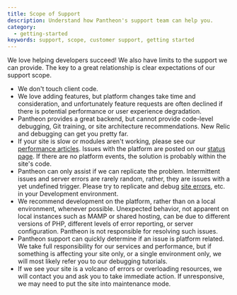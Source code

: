 ```yaml
---
title: Scope of Support
description: Understand how Pantheon's support team can help you.
category:
  - getting-started
keywords: support, scope, customer support, getting started
---
```

We love helping developers succeed! We also have limits to the support we can provide. The key to a great relationship is clear expectations of our support scope.

- We don't touch client code.
- We love adding features, but platform changes take time and consideration, and unfortunately feature requests are often declined if there is potential performance or user experience degradation.
- Pantheon provides a great backend, but cannot provide code-level debugging, Git training, or site architecture recommendations. New Relic and debugging can get you pretty far.
- If your site is slow or modules aren't working, please see our [performance articles](/docs/articles/sites/code/#performance). Issues with the platform are posted on our [status page](http://status.getpantheon.com). If there are no platform events, the solution is probably within the site's code.
- Pantheon can only assist if we can replicate the problem. Intermittent issues and server errors are rarely random, rather, they are issues with a yet undefined trigger. Please try to replicate and debug [site errors](/docs/articles/sites/errors-and-server-responses/), etc. in your Development environment.
- We recommend development on the platform, rather than on a local environment, whenever possible. Unexpected behavior, not apparent on local instances such as MAMP or shared hosting, can be due to different versions of PHP, different levels of error reporting, or server configuration. Pantheon is not responsible for resolving such issues.
- Pantheon support can quickly determine if an issue is platform related. We take full responsibility for our services and performance, but if something is affecting your site only, or a single environment only, we will most likely refer you to our debugging tutorials.
- If we see your site is a volcano of errors or overloading resources, we will contact you and ask you to take immediate action. If unresponsive, we may need to put the site into maintenance mode.
